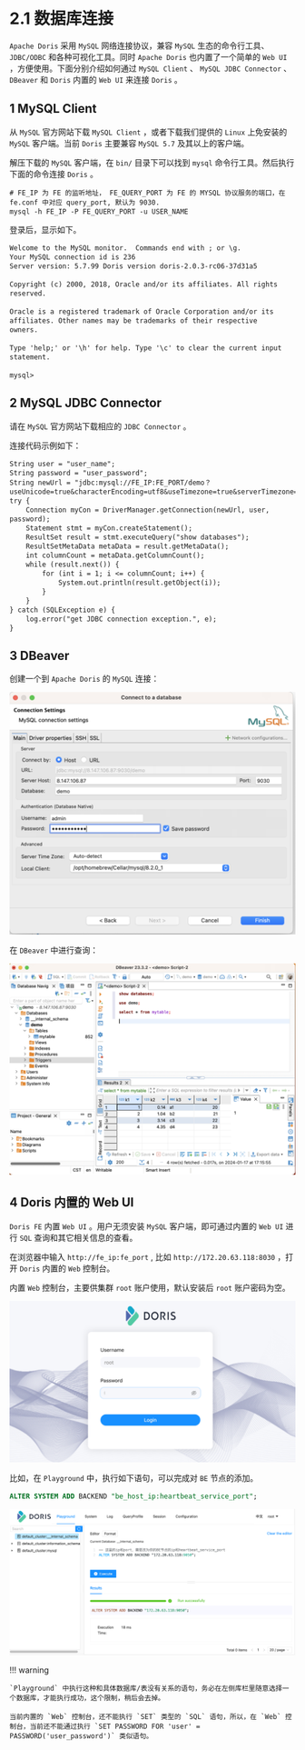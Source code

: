 # 2.1 数据库连接

`Apache Doris` 采用 `MySQL` 网络连接协议，兼容 `MySQL` 生态的命令行工具、 `JDBC/ODBC` 和各种可视化工具。同时 `Apache Doris` 也内置了一个简单的 `Web UI` ，方便使用。下面分别介绍如何通过 `MySQL Client` 、 `MySQL JDBC Connector` 、 `DBeaver` 和 `Doris` 内置的 `Web UI` 来连接 `Doris` 。

## 1 MySQL Client

从 `MySQL` 官方网站下载 `MySQL Client` ，或者下载我们提供的 `Linux` 上免安装的 `MySQL` 客户端。当前 `Doris` 主要兼容 `MySQL 5.7` 及其以上的客户端。

解压下载的 `MySQL` 客户端，在 `bin/` 目录下可以找到 `mysql` 命令行工具。然后执行下面的命令连接 `Doris` 。

```shell
# FE_IP 为 FE 的监听地址， FE_QUERY_PORT 为 FE 的 MYSQL 协议服务的端口，在 fe.conf 中对应 query_port, 默认为 9030.
mysql -h FE_IP -P FE_QUERY_PORT -u USER_NAME 
```

登录后，显示如下。

```shell
Welcome to the MySQL monitor.  Commands end with ; or \g.                                                                                                                                                                                  
Your MySQL connection id is 236                                                                                                                                                                                                            
Server version: 5.7.99 Doris version doris-2.0.3-rc06-37d31a5                                                                                                                                                                              
                                                                                                                                                                                                                                           
Copyright (c) 2000, 2018, Oracle and/or its affiliates. All rights reserved.                                                                                                                                                               
                                                                                                                                                                                                                                           
Oracle is a registered trademark of Oracle Corporation and/or its                                                                                                                                                                          
affiliates. Other names may be trademarks of their respective                                                                                                                                                                              
owners.                                                                                                                                                                                                                                    
                                                                                                                                                                                                                                           
Type 'help;' or '\h' for help. Type '\c' to clear the current input statement.                                                                                                                                                             
                                                                                                                                                                                                                                           
mysql> 
```

## 2 MySQL JDBC Connector

请在 `MySQL` 官方网站下载相应的 `JDBC Connector` 。

连接代码示例如下：

```shell
String user = "user_name";
String password = "user_password";
String newUrl = "jdbc:mysql://FE_IP:FE_PORT/demo？useUnicode=true&characterEncoding=utf8&useTimezone=true&serverTimezone=Asia/Shanghai&useSSL=false&allowPublicKeyRetrieval=true";
try {
    Connection myCon = DriverManager.getConnection(newUrl, user, password);
    Statement stmt = myCon.createStatement();
    ResultSet result = stmt.executeQuery("show databases");
    ResultSetMetaData metaData = result.getMetaData();
    int columnCount = metaData.getColumnCount();
    while (result.next()) {
        for (int i = 1; i <= columnCount; i++) {
            System.out.println(result.getObject(i));
        }
    }
} catch (SQLException e) {
    log.error("get JDBC connection exception.", e);
}
```

## 3 DBeaver

创建一个到 `Apache Doris` 的 `MySQL` 连接：

![](../../../../assets/images/Doris/DBeaver-e74120612bdbc9d4a14b79a5819ba6d5.png)

在 `DBeaver` 中进行查询：

![](../../../../assets/images/Doris/DBeaver-query-11f3e80e04942de7bd200a685655da3c.png)

## 4 Doris 内置的 Web UI

`Doris FE` 内置 `Web UI` 。用户无须安装 `MySQL` 客户端，即可通过内置的 `Web UI` 进行 `SQL` 查询和其它相关信息的查看。

在浏览器中输入 `http://fe_ip:fe_port` , 比如 `http://172.20.63.118:8030` ，打开 `Doris` 内置的 `Web` 控制台。

内置 `Web` 控制台，主要供集群 `root` 账户使用，默认安装后 `root` 账户密码为空。

![](../../../../assets/images/Doris/Doris-WebUI-0e96b0a7f82ba3609666352a6f56b26a.png)

比如，在 `Playground` 中，执行如下语句，可以完成对 `BE` 节点的添加。

```sql
ALTER SYSTEM ADD BACKEND "be_host_ip:heartbeat_service_port";
```

![](../../../../assets/images/Doris/Doris-WebUI-Playground-f5c92b371f51f1ab721e68d0f9752a86.png)

!!! warning

    `Playground` 中执行这种和具体数据库/表没有关系的语句，务必在左侧库栏里随意选择一个数据库，才能执行成功，这个限制，稍后会去掉。

    当前内置的 `Web` 控制台，还不能执行 `SET` 类型的 `SQL` 语句，所以，在 `Web` 控制台，当前还不能通过执行 `SET PASSWORD FOR 'user' = PASSWORD('user_password')` 类似语句。
